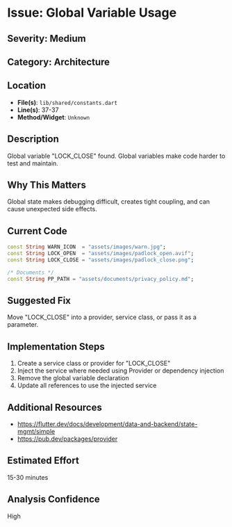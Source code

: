 # Issue: Global Variable Usage

## Severity: Medium

## Category: Architecture

## Location
- **File(s)**: `lib/shared/constants.dart`
- **Line(s)**: 37-37
- **Method/Widget**: `Unknown`

## Description
Global variable "LOCK_CLOSE" found. Global variables make code harder to test and maintain.

## Why This Matters
Global state makes debugging difficult, creates tight coupling, and can cause unexpected side effects.

## Current Code
```dart
const String WARN_ICON  = "assets/images/warn.jpg";
const String LOCK_OPEN  = "assets/images/padlock_open.avif";
const String LOCK_CLOSE = "assets/images/padlock_close.png";

/* Documents */
const String PP_PATH = "assets/documents/privacy_policy.md";
```

## Suggested Fix
Move "LOCK_CLOSE" into a provider, service class, or pass it as a parameter.

## Implementation Steps
1. Create a service class or provider for "LOCK_CLOSE"
2. Inject the service where needed using Provider or dependency injection
3. Remove the global variable declaration
4. Update all references to use the injected service

## Additional Resources
- https://flutter.dev/docs/development/data-and-backend/state-mgmt/simple
- https://pub.dev/packages/provider

## Estimated Effort
15-30 minutes

## Analysis Confidence
High
